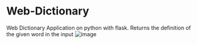 # Web-Dictionary
Web Dictionary Application on python with flask. Returns the definition of the given word in the input
![image](https://i.imgur.com/spPpfh3.jpg)
